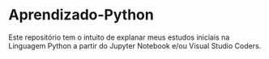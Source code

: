 # Aprendizado-Python
Este repositório tem o intuito de explanar meus estudos iniciais na Linguagem Python a partir do Jupyter Notebook e/ou Visual Studio Coders.
